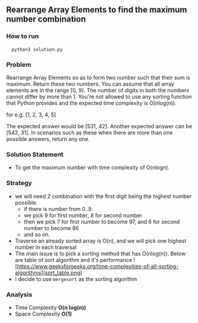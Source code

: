 ## Rearrange Array Elements to find the maximum number combination

### How to run
```
  python3 solution.py
```
### Problem
Rearrange Array Elements so as to form two number such that their sum is maximum. Return these two numbers. You can assume that all array elements are in the range [0, 9]. The number of digits in both the numbers cannot differ by more than 1. You're not allowed to use any sorting function that Python provides and the expected time complexity is O(nlog(n)).

for e.g. [1, 2, 3, 4, 5]

The expected answer would be [531, 42]. Another expected answer can be [542, 31]. In scenarios such as these when there are more than one possible answers, return any one.

### Solution Statement
- To get the maximum number with time complexity of O(nlogn).

### Strategy
- we will need 2 combination with the first digit being the highest number possible. 
  - if there is number from 0..9.
  - we pick 9 for first number, 8 for second number
  - then we pick 7 for first number to become 97, and 6 for second number to become 86
  - and so on.
- Traverse an already sorted array is O(n), and we will pick one highest number in each traversal
- The main issue is to pick a sorting method that has O(nlog(n)). Below are table of sort algorithm and it's performance
![https://www.geeksforgeeks.org/time-complexities-of-all-sorting-algorithms](sort_table.png)
- I decide to use `mergesort` as the sorting algorithm

### Analysis
- Time Complexity **O(n log(n))**
- Space Complexity **O(1)**